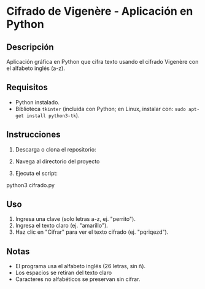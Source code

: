# Cifrado de Vigenère - Aplicación en Python

## Descripción
Aplicación gráfica en Python que cifra texto usando el cifrado Vigenère con el alfabeto inglés (a-z).

## Requisitos
- Python instalado.
- Biblioteca `tkinter` (incluida con Python; en Linux, instalar con: `sudo apt-get install python3-tk`).

## Instrucciones
1. Descarga o clona el repositorio:

2. Navega al directorio del proyecto

3. Ejecuta el script:

python3 cifrado.py

## Uso
1. Ingresa una clave (solo letras a-z, ej. "perrito").
2. Ingresa el texto claro (ej. "amarillo").
3. Haz clic en "Cifrar" para ver el texto cifrado (ej. "pqriqezd").

## Notas
- El programa usa el alfabeto inglés (26 letras, sin ñ).
- Los espacios se retiran del texto claro
- Caracteres no alfabéticos se preservan sin cifrar.